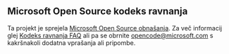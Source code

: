 ## <a name="microsoft-open-source-code-of-conduct"></a>Microsoft Open Source kodeks ravnanja
Ta projekt je sprejela [Microsoft Open Source obnašanja](https://opensource.microsoft.com/codeofconduct/). Za več informacij glej [Kodeks ravnanja FAQ](https://opensource.microsoft.com/codeofconduct/faq/) ali pa se obrnite [opencode@microsoft.com](mailto:opencode@microsoft.com) s kakršnakoli dodatna vprašanja ali pripombe.
